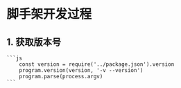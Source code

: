 # 脚手架开发过程

## 1. 获取版本号
    ```js
        const version = require('../package.json').version
        program.version(version, '-v --version')
        program.parse(process.argv)
    ```